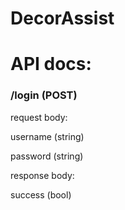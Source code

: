 # DecorAssist

# API docs:

### /login (POST)

request body:

username (string)

password (string)

response body:

success (bool)
